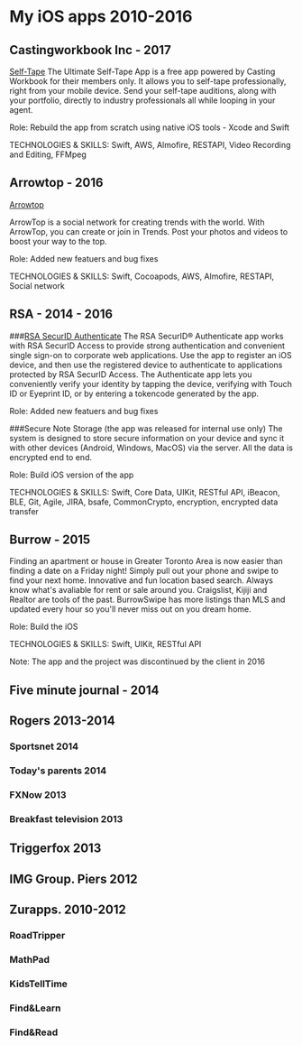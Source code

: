 My iOS apps 2010-2016
=======================

## Castingworkbook Inc - 2017
[Self-Tape](https://itunes.apple.com/app/apple-store/id911898214?mt=8)
The Ultimate Self-Tape App is a free app powered by Casting Workbook for their members only. It allows you to self-tape professionally, right from your mobile device. Send your self-tape auditions, along with your portfolio, directly to industry professionals all while looping in your agent. 

Role: Rebuild the app from scratch using native iOS tools - Xcode and Swift

TECHNOLOGIES & SKILLS: Swift, AWS, Almofire, RESTAPI, Video Recording and Editing, FFMpeg

## Arrowtop - 2016
[Arrowtop](https://itunes.apple.com/ca/app/arrowtop/id969312617?mt=8)

ArrowTop is a social network for creating trends with the world. With ArrowTop, you can create or join in Trends. Post your photos and videos to boost your way to the top.

Role: Added new featuers and bug fixes

TECHNOLOGIES & SKILLS: Swift, Cocoapods, AWS, Almofire, RESTAPI, Social network 

## RSA - 2014 - 2016
###[RSA SecurID Authenticate](https://itunes.apple.com/ca/app/rsa-securid-authenticate/id986524970?mt=8)
The RSA SecurID® Authenticate app works with RSA SecurID Access to provide strong authentication and convenient single sign-on to corporate web applications. Use the app to register an iOS device, and then use the registered device to authenticate to applications protected by RSA SecurID Access. The Authenticate app lets you conveniently verify your identity by tapping the device, verifying with Touch ID or Eyeprint ID, or by entering a tokencode generated by the app. 

Role: Added new featuers and bug fixes

###Secure Note Storage (the app was released for internal use only)
The system is designed to store secure information on your device and sync it with other devices (Android, Windows, MacOS) via the server. All the data is encrypted end to end.

Role: Build iOS version of the app

TECHNOLOGIES & SKILLS: Swift, Core Data, UIKit, RESTful API, iBeacon, BLE, Git, Agile, JIRA, bsafe, CommonCrypto, encryption, encrypted data transfer

## Burrow - 2015
Finding an apartment or house in Greater Toronto Area is now easier than finding a date on a Friday night! Simply pull out your phone and swipe to find your next home. Innovative and fun location based search. Always know what's avaliable for rent or sale around you. Craigslist, Kijiji and Realtor are tools of the past. BurrowSwipe has more listings than MLS and updated every hour so you'll never miss out on you dream home.

Role: Build the iOS 

TECHNOLOGIES & SKILLS: Swift, UIKit, RESTful API

Note: The app and the project was discontinued by the client in 2016

## Five minute journal - 2014

## Rogers 2013-2014
### Sportsnet 2014
### Today's parents 2014
### FXNow 2013
### Breakfast television 2013

## Triggerfox 2013
## IMG Group. Piers 2012
## Zurapps. 2010-2012
### RoadTripper
### MathPad
### KidsTellTime
### Find&Learn
### Find&Read


